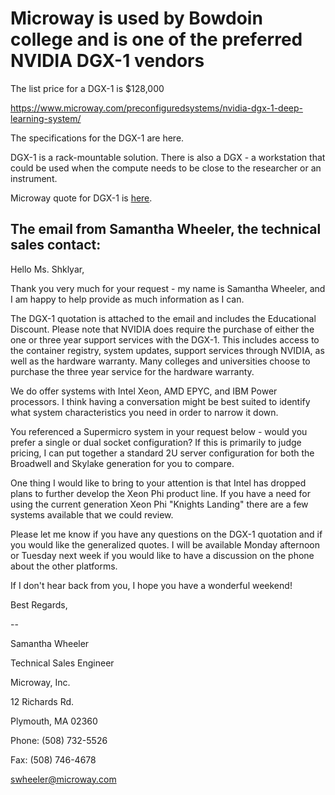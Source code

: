 # Microway is used by Bowdoin college and is one of the preferred NVIDIA DGX-1 vendors

The list price for a DGX-1 is $128,000

https://www.microway.com/preconfiguredsystems/nvidia-dgx-1-deep-learning-system/


The specifications for the DGX-1 are here.


DGX-1 is a rack-mountable solution. There is also a DGX - a workstation that could be used when the compute needs to be close 
to the researcher or an instrument.

Microway quote for DGX-1 is [here](https://github.com/Pomona-ITS/hpc/blob/master/design/vendors/Microway/MWYQ23280.pdf).

## The email from Samantha Wheeler, the technical sales contact:

Hello Ms. Shklyar,

Thank you very much for your request - my name is Samantha Wheeler, and I am happy to help provide as much information as I can.

The DGX-1 quotation is attached to the email and includes the Educational Discount. Please note that NVIDIA does require the purchase of either the one or three year support services with the DGX-1. This includes access to the container registry, system updates, support services through NVIDIA, as well as the hardware warranty. Many colleges and universities choose to purchase the three year service for the hardware warranty.

We do offer systems with Intel Xeon, AMD EPYC, and IBM Power processors. I think having a conversation might be best suited to identify what system characteristics you need in order to narrow it down.

You referenced a Supermicro system in your request below - would you prefer a single or dual socket configuration? If this is primarily to judge pricing, I can put together a standard 2U server configuration for both the Broadwell and Skylake generation for you to compare.

One thing I would like to bring to your attention is that Intel has dropped plans to further develop the Xeon Phi product line. If you have a need for using the current generation Xeon Phi "Knights Landing" there are a few systems available that we could review.

Please let me know if you have any questions on the DGX-1 quotation and if you would like the generalized quotes. I will be available Monday afternoon or Tuesday next week if you would like to have a discussion on the phone about the other platforms.

If I don't hear back from you, I hope you have a wonderful weekend!

Best Regards,

-- 

Samantha Wheeler

Technical Sales Engineer

Microway, Inc. 

12 Richards Rd.

Plymouth, MA 02360

Phone: (508) 732-5526

Fax: (508) 746-4678

swheeler@microway.com
